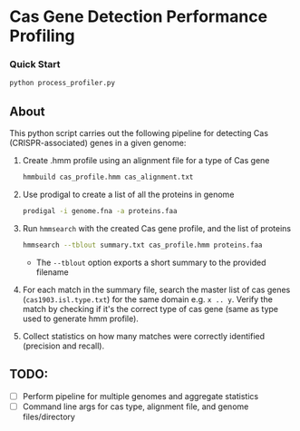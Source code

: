 # Cas Gene Detection Performance Profiling

### Quick Start

```py
python process_profiler.py
```
## About

This python script carries out the following pipeline for detecting Cas (CRISPR-associated) genes in a given genome:

1. Create .hmm profile using an alignment file for a type of Cas gene

    ```bash
    hmmbuild cas_profile.hmm cas_alignment.txt
    ```
    
2. Use prodigal to create a list of all the proteins in genome
    
    ```bash
    prodigal -i genome.fna -a proteins.faa
    ```
    
3. Run `hmmsearch` with the created Cas gene profile, and the list of proteins
    
    ```bash
    hmmsearch --tblout summary.txt cas_profile.hmm proteins.faa
    ```
    
    - The `--tblout` option exports a short summary to the provided filename

4. For each match in the summary file, search the master list of cas genes (`cas1903.isl.type.txt`) for the same domain e.g. `x .. y`. Verify the match by checking if it's the correct type of cas gene (same as type used to generate hmm profile).

5. Collect statistics on how many matches were correctly identified (precision and recall).

## TODO:

- [ ] Perform pipeline for multiple genomes and aggregate statistics
- [ ] Command line args for cas type, alignment file, and genome files/directory
